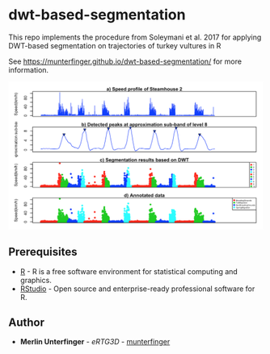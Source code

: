 # dwt-based-segmentation
This repo implements the procedure from Soleymani et al. 2017 for applying DWT-based segmentation on trajectories of turkey vultures in R

See https://munterfinger.github.io/dwt-based-segmentation/ for more information.

![a8](figs/a8_result.png)

## Prerequisites

* [R](https://www.r-project.org/) - R is a free software environment for statistical computing and graphics.
* [RStudio](https://www.rstudio.com/) - Open source and enterprise-ready professional software for R.

## Author

* **Merlin Unterfinger** - *eRTG3D* - [munterfinger](https://github.com/munterfinger)